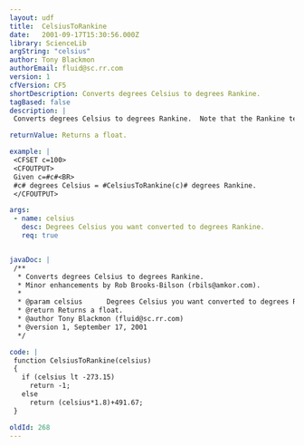 ```yaml
---
layout: udf
title:  CelsiusToRankine
date:   2001-09-17T15:30:56.000Z
library: ScienceLib
argString: "celsius"
author: Tony Blackmon
authorEmail: fluid@sc.rr.com
version: 1
cfVersion: CF5
shortDescription: Converts degrees Celsius to degrees Rankine.
tagBased: false
description: |
 Converts degrees Celsius to degrees Rankine.  Note that the Rankine temperature scale has an absolute zero (negative Rankine temperatures do not exist).  If a temperature below -273.15 Celcius (absolute 0) is passed, the funciton returns -1.

returnValue: Returns a float.

example: |
 <CFSET c=100>
 <CFOUTPUT>
 Given c=#c#<BR>
 #c# degrees Celsius = #CelsiusToRankine(c)# degrees Rankine.
 </CFOUTPUT>

args:
 - name: celsius
   desc: Degrees Celsius you want converted to degrees Rankine.
   req: true


javaDoc: |
 /**
  * Converts degrees Celsius to degrees Rankine.
  * Minor enhancements by Rob Brooks-Bilson (rbils@amkor.com).
  * 
  * @param celsius      Degrees Celsius you want converted to degrees Rankine. 
  * @return Returns a float. 
  * @author Tony Blackmon (fluid@sc.rr.com) 
  * @version 1, September 17, 2001 
  */

code: |
 function CelsiusToRankine(celsius)
 {
   if (celsius lt -273.15)
     return -1;
   else
     return (celsius*1.8)+491.67;
 }

oldId: 268
---
```



